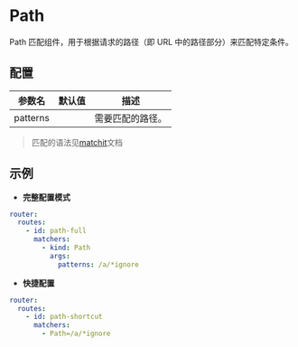 # Path

Path 匹配组件，用于根据请求的路径（即 URL 中的路径部分）来匹配特定条件。

## 配置

| 参数名      | 默认值 | 描述       |                        
|----------|-----|----------|
| patterns |     | 需要匹配的路径。 |

> 匹配的语法见[matchit](https://docs.rs/matchit/0.8.6/matchit/)文档

## 示例

- **完整配置模式**

```yaml
router:
  routes:
    - id: path-full
      matchers:
        - kind: Path
          args:
            patterns: /a/*ignore
```

- **快捷配置**

```yaml
router:
  routes:
    - id: path-shortcut
      matchers:
        - Path=/a/*ignore
```